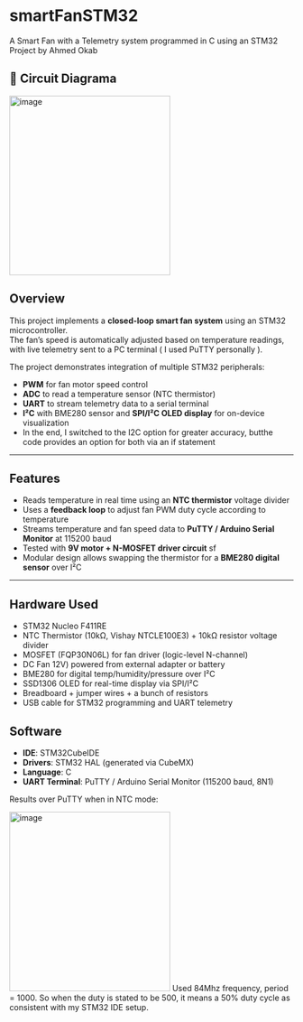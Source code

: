 # smartFanSTM32
A Smart Fan with a Telemetry system programmed in C using an STM32
Project by Ahmed Okab

## 🔌 Circuit Diagrama
<img width="285" height="318" alt="image" src="https://github.com/user-attachments/assets/5a2f8220-a0d4-435c-8e2c-9c0904757b90" />


##  Overview
This project implements a **closed-loop smart fan system** using an STM32 microcontroller.  
The fan’s speed is automatically adjusted based on temperature readings, with live telemetry sent to a PC terminal ( I used PuTTY personally ).

The project demonstrates integration of multiple STM32 peripherals:
- **PWM** for fan motor speed control  
- **ADC** to read a temperature sensor (NTC thermistor)  
- **UART** to stream telemetry data to a serial terminal  
-  **I²C** with BME280 sensor and **SPI/I²C OLED display** for on-device visualization
-  In the end, I switched to the I2C option for greater accuracy, butthe  code provides an option for both via an if statement

---

##  Features
- Reads temperature in real time using an **NTC thermistor** voltage divider  
- Uses a **feedback loop** to adjust fan PWM duty cycle according to temperature  
- Streams temperature and fan speed data to **PuTTY / Arduino Serial Monitor** at 115200 baud  
- Tested with **9V motor + N-MOSFET driver circuit** sf
- Modular design allows swapping the thermistor for a **BME280 digital sensor** over I²C
  

---

##  Hardware Used
- STM32 Nucleo F411RE
- NTC Thermistor (10kΩ, Vishay NTCLE100E3) + 10kΩ resistor voltage divider  
- MOSFET (FQP30N06L) for fan driver (logic-level N-channel)  
- DC Fan 12V) powered from external adapter or battery  
- BME280 for digital temp/humidity/pressure over I²C  
- SSD1306 OLED for real-time display via SPI/I²C  
- Breadboard + jumper wires + a bunch of resistors
- USB cable for STM32 programming and UART telemetry  

## Software
- **IDE**: STM32CubeIDE  
- **Drivers**: STM32 HAL (generated via CubeMX)  
- **Language**: C  
- **UART Terminal**: PuTTY / Arduino Serial Monitor (115200 baud, 8N1)

Results over PuTTY when in NTC mode: 


<img width="285" height="318" alt="image" src="https://github.com/user-attachments/assets/44117303-2aca-4638-9802-3a1fd89f0079" />
Used 84Mhz frequency, period = 1000. So when the duty is stated to be 500, it means a 50% duty cycle as consistent with my STM32 IDE setup.



